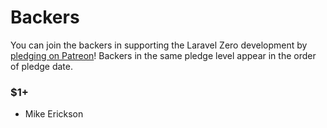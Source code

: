 # Backers

You can join the backers in supporting the Laravel Zero development by [pledging on Patreon](https://www.patreon.com/nunomaduro)!
Backers in the same pledge level appear in the order of pledge date.

### $1+
- Mike Erickson
